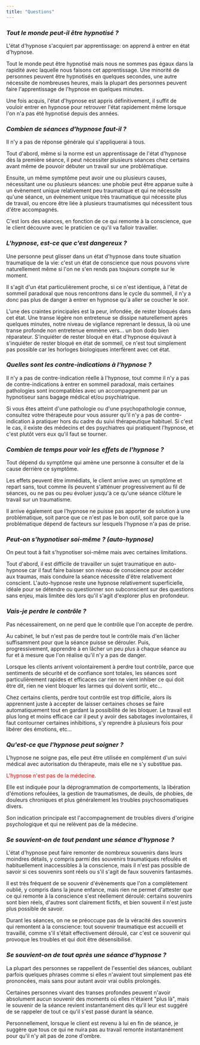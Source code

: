 ```yaml
---
title: "Questions"
---
```


### _Tout le monde peut-il être hypnotisé ?_
L'état d'hypnose s'acquiert par apprentissage:
on apprend à entrer en état d'hypnose.

Tout le monde peut être hypnotisé mais nous ne sommes pas égaux dans la rapidité avec laquelle nous faisons cet apprentissage.
Une minorité de personnes peuvent être hypnotisés en quelques secondes,
une autre nécessite de nombreuses heures,
mais la plupart des personnes peuvent faire l'apprentissage de l'hypnose en quelques minutes.

Une fois acquis,
l'état d'hypnose est appris définitivement,
il suffit de vouloir entrer en hypnose pour retrouver l'état rapidement même lorsque l'on n'a pas été hypnotisé depuis des années.

<span class="hz-separator"></span>

### _Combien de séances d'hypnose faut-il ?_
Il n'y a pas de réponse générale qui s'appliquerai à tous.

Tout d'abord,
même si la norme est un apprentissage de l'état d'hypnose dès la première séance,
il peut nécessiter plusieurs séances chez certains avant même de pouvoir débuter un travail sur une problématique.

Ensuite,
un même symptôme peut avoir une ou plusieurs causes,
nécessitant une ou plusieurs séances:
une phobie peut être apparue suite à un évènement unique relativement peu traumatique et qui ne nécessite qu'une séance,
un évènement unique très traumatique qui nécessite plus de travail,
ou encore être liée à plusieurs traumatismes qui nécessitent tous d'être accompagnés.

C'est lors des séances,
en fonction de ce qui remonte à la conscience,
que le client découvre avec le praticien ce qu'il va falloir travailler.

<span class="hz-separator"></span>

### _L'hypnose, est-ce que c'est dangereux ?_
Une personne peut glisser dans un état d'hypnose dans toute situation traumatique de la vie:
c'est un état de conscience que nous pouvons vivre naturellement même si l'on ne s'en rends pas toujours compte sur le moment.

Il s'agit d'un état particulièrement proche,
si ce n'est identique,
à l'état de sommeil paradoxal que nous rencontrons dans le cycle du sommeil,
il n'y a donc pas plus de danger à entrer en hypnose qu'à aller se coucher le soir.

L'une des craintes principales est la peur,
infondée,
de rester bloqués dans cet état.
Une transe légère non entretenue se dissipe naturellement après quelques minutes,
notre niveau de vigilance reprenant le dessus,
là où une transe profonde non entretenue emmène vers... un bon dodo bien réparateur.
S'inquiéter de rester bloqué en état d'hypnose équivaut à s'inquiéter de rester bloqué en état de sommeil,
ce n'est tout simplement pas possible car les horloges biologiques interfèrent avec cet état.

<span class="hz-separator"></span>

### _Quelles sont les contre-indications à l'hypnose ?_
Il n'y a pas de contre-indication réelle à l'hypnose,
tout comme il n'y a pas de contre-indications à entrer en sommeil paradoxal,
mais certaines pathologies sont incompatibles avec un accompagnement par un hypnotiseur sans bagage médical et/ou psychiatrique.

Si vous êtes atteint d'une pathologie ou d'une psychopathologie connue,
consultez votre thérapeute pour vous assurer qu'il n'y a pas de contre-indication à pratiquer hors du cadre du suivi thérapeutique habituel.
Si c'est le cas,
il existe des médecins et des psychiatres qui pratiquent l'hypnose,
et c'est plutôt vers eux qu'il faut se tourner.

<span class="hz-separator"></span>

### _Combien de temps pour voir les effets de l'hypnose ?_
Tout dépend du symptôme qui amène une personne à consulter et de la cause derrière ce symptôme.

Les effets peuvent être immédiats,
le client arrive avec un symptôme et repart sans,
tout comme ils peuvent s'atténuer progressivement au fil de séances,
ou ne pas ou peu évoluer jusqu'à ce qu'une séance clôture le travail sur un traumatisme.

Il arrive également que l'hypnose ne puisse pas apporter de solution à une problématique,
soit parce que ce n'est pas le bon outil,
soit parce que la problématique dépend de facteurs sur lesquels l'hypnose n'a pas de prise.

<span class="hz-separator"></span>

### _Peut-on s'hypnotiser soi-même ? (auto-hypnose)_
On peut tout à fait s'hypnotiser soi-même mais avec certaines limitations.

Tout d'abord,
il est difficile de travailler un sujet traumatique en auto-hypnose car il faut faire baisser son niveau de conscience pour accéder aux traumas,
mais conduire la séance nécessite d'être relativement conscient.
L'auto-hypnose reste une hypnose relativement superficielle,
idéale pour se détendre ou questionner son subconscient sur des questions sans enjeu,
mais limitée dès lors qu'il s'agit d'explorer plus en profondeur.

<span class="hz-separator"></span>

### _Vais-je perdre le contrôle ?_
Pas nécessairement,
on ne perd que le contrôle que l'on accepte de perdre.

Au cabinet,
le but n'est pas de perdre tout le contrôle mais d'en lâcher suffisamment pour que la séance puisse se dérouler.
Puis,
progressivement,
apprendre à en lâcher un peu plus à chaque séance au fur et à mesure que l'on réalise qu'il n'y a pas de danger.

Lorsque les clients arrivent volontairement à perdre tout contrôle,
parce que sentiments de sécurité et de confiance sont totales,
les séances sont particulièrement rapides et efficaces car rien ne vient inhiber ce qui doit être dit,
rien ne vient bloquer les larmes qui doivent sortir,
etc...

Chez certains clients,
perdre tout contrôle est trop difficile,
alors ils apprennent juste à accepter de laisser certaines choses se faire automatiquement tout en gardant la possibilité de les bloquer.
Le travail est plus long et moins efficace car il peut y avoir des sabotages involontaires,
il faut contourner certaines inhibitions,
s'y reprendre à plusieurs fois pour libérer des émotions,
etc...


<span class="hz-separator"></span>

### _Qu'est-ce que l'hypnose peut soigner ?_
L'hypnose ne soigne pas,
elle peut être utilisée en complément d'un suivi médical avec autorisation du thérapeute,
mais elle ne s'y substitue pas.

<font color="red">L'hypnose n'est pas de la médecine</font>.

Elle est indiquée pour la déprogrammation de comportements,
la libération d'émotions refoulées,
la gestion de traumatismes,
de deuils,
de phobies,
de douleurs chroniques et plus généralement les troubles psychosomatiques divers.

Son indication principale est l'accompagnement de troubles divers d'origine psychologique et qui ne relèvent pas de la médecine.


<span class="hz-separator"></span>

### _Se souvient-on de tout pendant une séance d'hypnose ?_
L'état d'hypnose peut faire remonter de nombreux souvenirs dans leurs moindres détails,
y compris parmi des souvenirs traumatiques refoulés et habituellement inaccessibles à la conscience,
mais il n'est pas possible de savoir si ces souvenirs sont réels ou s'il s'agit de faux souvenirs fantasmés.

Il est très fréquent de se souvenir d'évènements que l'on a complètement oublié,
y compris dans la jeune enfance,
mais rien ne permet d'attester que ce qui remonte à la conscience s'est réellement déroulé:
certains souvenirs sont bien réels,
d'autres sont clairement fictifs,
et bien souvent il n'est juste plus possible de savoir.

Durant les séances,
on ne se préoccupe pas de la véracité des souvenirs qui remontent à la conscience:
tout souvenir traumatique est accueilli et travaillé,
comme s'il s'était effectivement déroulé,
car c'est ce souvenir qui provoque les troubles et qui doit être désensibilisé.


<span class="hz-separator"></span>

### _Se souvient-on de tout après une séance d'hypnose ?_
La plupart des personnes se rappellent de l'essentiel des séances,
oubliant parfois quelques phrases comme si elles n'avaient tout simplement pas été prononcées,
mais sans pour autant avoir vrai oublis prolongés.

Certaines personnes vivant des transes profondes peuvent n'avoir absolument aucun souvenir des moments où elles n'étaient "plus là",
mais le souvenir de la séance revient instantanément dès qu'il leur est suggéré de se rappeler de tout ce qu'il s'est passé durant la séance.

Personnellement,
lorsque le client est revenu à lui en fin de séance,
je suggère que tous ce qui ne nuira pas au travail remonte instantanément pour qu'il n'y ait pas de zone d'ombre.

